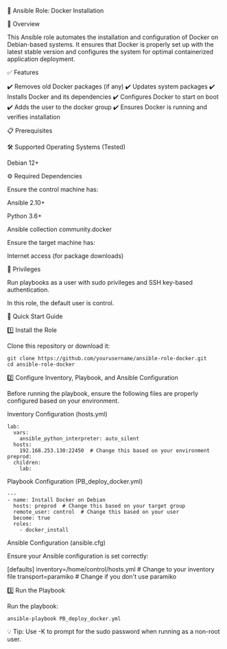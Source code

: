 🚀 Ansible Role: Docker Installation

📌 Overview

This Ansible role automates the installation and configuration of Docker on Debian-based systems. It ensures that Docker is properly set up with the latest stable version and configures the system for optimal containerized application deployment.

✅ Features

✔️ Removes old Docker packages (if any)
✔️ Updates system packages
✔️ Installs Docker and its dependencies
✔️ Configures Docker to start on boot
✔️ Adds the user to the docker group
✔️ Ensures Docker is running and verifies installation

📋 Prerequisites

🛠 Supported Operating Systems (Tested)

Debian 12+

⚙️ Required Dependencies

Ensure the control machine has:

Ansible 2.10+

Python 3.6+

Ansible collection community.docker

Ensure the target machine has:

Internet access (for package downloads)

🔑 Privileges

Run playbooks as a user with sudo privileges and SSH key-based authentication.

In this role, the default user is control.

🚀 Quick Start Guide

1️⃣ Install the Role

Clone this repository or download it:

    git clone https://github.com/yourusername/ansible-role-docker.git
    cd ansible-role-docker

2️⃣ Configure Inventory, Playbook, and Ansible Configuration

Before running the playbook, ensure the following files are properly configured based on your environment.

Inventory Configuration (hosts.yml)

    lab:
      vars:
        ansible_python_interpreter: auto_silent
      hosts:
        192.168.253.130:22450  # Change this based on your environment
    preprod:
      children:
        lab:

Playbook Configuration (PB_deploy_docker.yml)

    ---
    - name: Install Docker on Debian
      hosts: preprod  # Change this based on your target group
      remote_user: control  # Change this based on your user
      become: true
      roles:
        - docker_install

Ansible Configuration (ansible.cfg)

Ensure your Ansible configuration is set correctly:

[defaults]
    inventory=/home/control/hosts.yml  # Change to your inventory file
    transport=paramiko  # Change if you don't use paramiko

3️⃣ Run the Playbook

Run the playbook:

    ansible-playbook PB_deploy_docker.yml

💡 Tip: Use -K to prompt for the sudo password when running as a non-root user.
